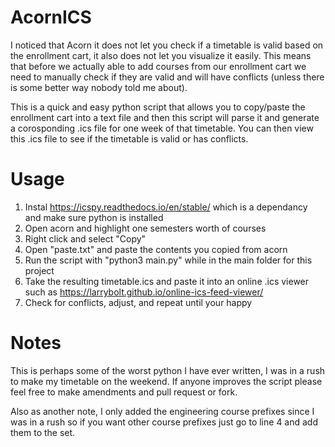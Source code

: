 # AcornICS
I noticed that Acorn it does not let you check if a timetable is valid based on the enrollment cart, it also does not let you visualize it easily. This means that before we actually able to add courses from our enrollment cart we need to manually check if they are valid and will have conflicts (unless there is some better way nobody told me about). 

This is a quick and easy python script that allows you to copy/paste the enrollment cart into a text file and then this script will parse it and generate a corosponding .ics file for one week of that timetable. You can then view this .ics file to see if the timetable is valid or has conflicts. 

# Usage
1. Instal https://icspy.readthedocs.io/en/stable/ which is a dependancy and make sure python is installed
2. Open acorn and highlight one semesters worth of courses 
3. Right click and select "Copy"
4. Open "paste.txt" and paste the contents you copied from acorn
5. Run the script with "python3 main.py" while in the main folder for this project
6. Take the resulting timetable.ics and paste it into an online .ics viewer such as https://larrybolt.github.io/online-ics-feed-viewer/ 
7. Check for conflicts, adjust, and repeat until your happy

# Notes
This is perhaps some of the worst python I have ever written, I was in a rush to make my timetable on the weekend. If anyone improves the script please feel free to make amendments and pull request or fork. 

Also as another note, I only added the engineering course prefixes since I was in a rush so if you want other course prefixes just go to line 4 and add them to the set. 
